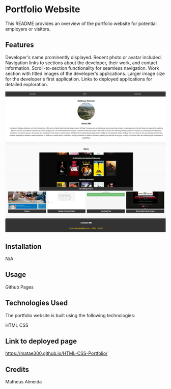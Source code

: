 # Portfolio Website

This README provides an overview of the portfolio website for potential employers or visitors.

## Features

Developer's name prominently displayed.
Recent photo or avatar included.
Navigation links to sections about the developer, their work, and contact information.
Scroll-to-section functionality for seamless navigation.
Work section with titled images of the developer's applications.
Larger image size for the developer's first application.
Links to deployed applications for detailed exploration.

![GitHub Logo](./images/Screenshot_19-4-2024_17257_127.0.0.1.jpeg)

## Installation

N/A

## Usage

Github Pages

## Technologies Used

The portfolio website is built using the following technologies:

HTML
CSS

## Link to deployed page
https://matae300.github.io/HTML-CSS-Portfolio/

## Credits
Matheus Almeida
